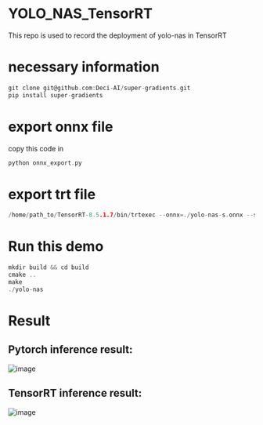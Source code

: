 # YOLO_NAS_TensorRT
This repo is used to record the deployment of yolo-nas in TensorRT

# necessary information
```C
git clone git@github.com:Deci-AI/super-gradients.git
pip install super-gradients
```

# export onnx file
copy this code in 
```C
python onnx_export.py
```

# export trt file
```C
/home/path_to/TensorRT-8.5.1.7/bin/trtexec --onnx=./yolo-nas-s.onnx --saveEngine=yolo-nas-s_fp16.onnx --fp16
```

# Run this demo
```C
mkdir build && cd build
cmake ..
make
./yolo-nas
```

# Result
## Pytorch inference result:
![image](https://github.com/yhwang-hub/dl_model_deploy/blob/master/yolo-nas_TensorRT/pred_0.jpg)
## TensorRT inference result:
![image](https://github.com/yhwang-hub/dl_model_deploy/blob/master/yolo-nas_TensorRT/yolo_nas_result.jpg)
